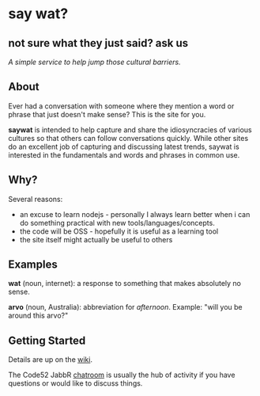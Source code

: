 # say wat?

## not sure what they just said? ask us

*A simple service to help jump those cultural barriers.*

## About

Ever had a conversation with someone where they mention a word or phrase that just doesn't make sense? This is the site for you.

**saywat** is intended to help capture and share the idiosyncracies of various cultures so that others can follow conversations quickly.
While other sites do an excellent job of capturing and discussing latest trends, saywat is interested in the fundamentals and words and phrases in common use.

## Why?

Several reasons:

 - an excuse to learn nodejs - personally I always learn better when i can do something practical with new tools/languages/concepts.
 - the code will be OSS - hopefully it is useful as a learning tool
 - the site itself might actually be useful to others

## Examples

**wat** (noun, internet): a response to something that makes absolutely no sense.

**arvo** (noun, Australia): abbreviation for *afternoon*. Example: "will you be around this arvo?"

## Getting Started

Details are up on the [wiki](https://github.com/Code52/saywat/wiki/Getting-Started).

The Code52 JabbR [chatroom](http://jabbr.net/#/rooms/code52) is usually the hub of activity if you have questions or would like to discuss things.